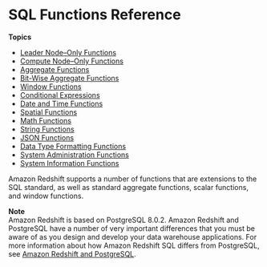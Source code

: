 # SQL Functions Reference<a name="c_SQL_functions"></a>

**Topics**
+ [Leader Node–Only Functions](c_SQL_functions_leader_node_only.md)
+ [Compute Node–Only Functions](c_SQL_functions_compute_node_only.md)
+ [Aggregate Functions](c_Aggregate_Functions.md)
+ [Bit\-Wise Aggregate Functions](c_bitwise_aggregate_functions.md)
+ [Window Functions](c_Window_functions.md)
+ [Conditional Expressions](c_conditional_expressions.md)
+ [Date and Time Functions](Date_functions_header.md)
+ [Spatial Functions](geospatial-functions.md)
+ [Math Functions](Math_functions.md)
+ [String Functions](String_functions_header.md)
+ [JSON Functions](json-functions.md)
+ [Data Type Formatting Functions](r_Data_type_formatting.md)
+ [System Administration Functions](r_System_administration_functions.md)
+ [System Information Functions](r_System_information_functions.md)

Amazon Redshift supports a number of functions that are extensions to the SQL standard, as well as standard aggregate functions, scalar functions, and window functions\.

**Note**  
Amazon Redshift is based on PostgreSQL 8\.0\.2\. Amazon Redshift and PostgreSQL have a number of very important differences that you must be aware of as you design and develop your data warehouse applications\. For more information about how Amazon Redshift SQL differs from PostgreSQL, see [Amazon Redshift and PostgreSQL](c_redshift-and-postgres-sql.md)\.